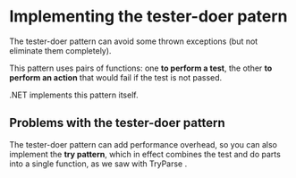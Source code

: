 # Implementing the tester-doer patern

The tester-doer pattern can avoid some thrown exceptions (but not eliminate them completely). 

This pattern uses pairs of functions: one **to perform a test**, the other **to perform an action** that would fail if the test is not passed.

.NET implements this pattern itself. 

## Problems with the tester-doer pattern

The tester-doer pattern can add performance overhead, so you can also implement the **try pattern**, which in effect combines the test and do parts into a single function, as we saw with TryParse .